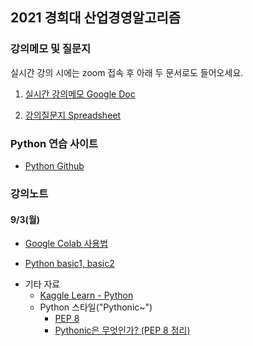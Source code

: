 ## 2021 경희대 산업경영알고리즘

### 강의메모 및 질문지

실시간 강의 시에는 zoom 접속 후 아래 두 문서로도 들어오세요.

1. [실시간 강의메모 Google Doc](https://docs.google.com/document/d/1W5Xdrc8U26Q6rryIAS_o5lQIotwaeok0myewZpaVfqk)

2. [강의질문지 Spreadsheet](https://docs.google.com/spreadsheets/d/1V7jakZjPTKyLyQIzT8Re8GIwJVlU-Qks4fhPR3VhbVI)


### Python 연습 사이트

* [Python Github](https://jjyjung.github.io/python/)


### 강의노트

#### 9/3(월)
* [Google Colab 사용법](https://docs.google.com/document/d/1dNI-H5wLt23CE1kA0C7XHus5Z04WcYLFdqRtiKh4sfQ/edit)

* [Python basic1, basic2](https://github.com/jjyjung/python)

+ 기타 자료
  - [Kaggle Learn - Python](https://www.kaggle.com/learn/python)
  - Python 스타일("Pythonic~")
    * [PEP 8](https://www.python.org/dev/peps/pep-0008/)
     + [Pythonic은 무엇인가? (PEP 8 정리)](https://codechacha.com/ko/pythonic-and-pep8/)
